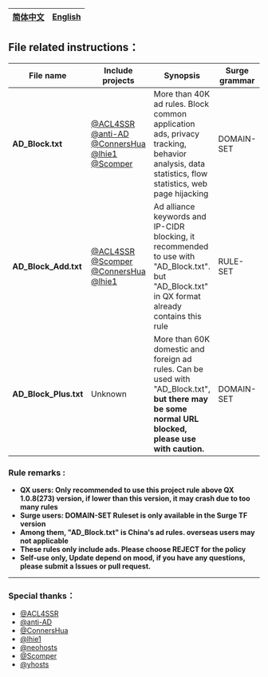 | [简体中文](https://github.com/NobyDa/ND-AD/blob/master/README.md) | [English](https://github.com/NobyDa/ND-AD/blob/master/README_en_US.md) | 
| - | - |

## File related instructions：

| File name              | Include projects                               | Synopsis                          | Surge grammar |
| ---------------------- | -----------------------------------------------|-----------------------------------|---------------|
| **AD_Block.txt**       | [@ACL4SSR](https://github.com/ACL4SSR/ACL4SSR) [@anti-AD](https://github.com/privacy-protection-tools/anti-AD) [@ConnersHua](https://github.com/ConnersHua) [@lhie1](https://github.com/lhie1/Rules) [@Scomper](https://github.com/scomper) |More than 40K ad rules. Block common application ads, privacy tracking, behavior analysis, data statistics, flow statistics, web page hijacking                                                                                | DOMAIN-SET    |
| **AD_Block_Add.txt**   | [@ACL4SSR](https://github.com/ACL4SSR/ACL4SSR) [@Scomper](https://github.com/scomper) [@ConnersHua](https://github.com/ConnersHua) [@lhie1](https://github.com/lhie1/Rules)   |Ad alliance keywords and IP-CIDR blocking, it recommended to use with "AD_Block.txt".  but "AD_Block.txt" in QX format already contains this rule                       | RULE-SET      |
| **AD_Block_Plus.txt**  | Unknown                                        | More than 60K domestic and foreign ad rules. Can be used with "AD_Block.txt", **but there may be some normal URL blocked, please use with caution.**              | DOMAIN-SET    |

### Rule remarks :

* **QX users: Only recommended to use this project rule above QX 1.0.8(273) version, if lower than this version, it may crash due to too many rules**
* **Surge users: DOMAIN-SET Ruleset is only available in the Surge TF version**
* **Among them, "AD_Block.txt" is China's ad rules. overseas users may not applicable**
* **These rules only include ads. Please choose REJECT for the policy**
* **Self-use only, Update depend on mood, if you have any questions, please submit a Issues or pull request.**

---

### Special thanks：
* [@ACL4SSR](https://github.com/ACL4SSR/ACL4SSR)
* [@anti-AD](https://github.com/privacy-protection-tools/anti-AD)
* [@ConnersHua](https://github.com/ConnersHua)
* [@lhie1](https://github.com/lhie1/Rules)
* [@neohosts](https://github.com/neoFelhz/neohosts)
* [@Scomper](https://github.com/scomper)
* [@yhosts](https://github.com/vokins/yhosts)